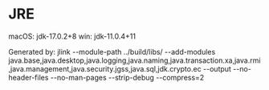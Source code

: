 # JRE

macOS: jdk-17.0.2+8
win: jdk-11.0.4+11

Generated by:
jlink  --module-path ../build/libs/ --add-modules java.base,java.desktop,java.logging,java.naming,java.transaction.xa,java.rmi,java.management,java.security.jgss,java.sql,jdk.crypto.ec --output <out-dir> --no-header-files  --no-man-pages  --strip-debug  --compress=2

